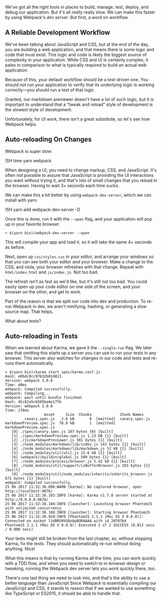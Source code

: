 We've got all the right tools in places to build, manage, test, deploy, and debug our application.  But it's all really really slow.  We can make this faster by using Webpack's _dev server_.  But first, a word on workflow.

## A Reliable Development Workflow

We've been talking about JavaScript and CSS, but at the end of the day, you are building a web application, and that means there is some logic and code that must exist.  This logic and code is likely the biggest source of complexity in your application.  While CSS and UI is certainly complex, it pales in comparison to what is typically required to build an actual web application.

Because of this, your default workflow should be a test-driven one.  You should not run your application to verify that its underlying logic is working correctly—you should run a test of that logic.

Granted, our markdown previewer doesn't have a lot of such logic, but it *is* important to understand that
a “tweak and reload” style of development is the slowest style of development.

Unfortunately, for UI work, there isn't a great substitute, so let's see how Webpack helps.

## Auto-reloading On Changes

Webpack is super slow:

!SH time yarn webpack

When designing a UI, you need to change markup, CSS, and JavaScript.  It's often not possible to assure that JavaScript is providing the UI interactions you want without trying it, and that's lots of small changes that you reload in the browser.  Having to wait 3+ seconds each time sucks.

We can make this a bit better by using `webpack-dev-server`, which we can install with yarn:

!SH yarn add webpack-dev-server -D

Once this is done, run it with the `--open` flag, and your application will pop up in your favorite browser:

```
> $(yarn bin)/webpack-dev-server --open
```

This will compile your app and load it, so it will take the same 4+ seconds as before.

Next, open up `css/styles.css` in your editor, and arrange your windows so that you can see both your editor *and* your browser.  Make a change to the CSS, and viola, your browser refreshes with that change. Repeat with `html/index.html` and `js/index.js`.  Not too bad.

The refresh isn't as fast as we'd like, but it's still not too bad.  You could easily open up your code editor on one side of the screen, and your browser on the other, and get to work.

Part of the reason is that we split our code into dev and production.  To re-run Webpack in dev, we aren't minifying, hashing, or generating a slow source map.  That helps.

What about tests?

## Auto-reloading in Tests

When we learned about Karma, we gave it the `--single-run` flag.  We later saw that omitting this starts up a server you can use
to run your tests in any  browser.  This server also watches for changes in our code and tests and re-runs them automatically.

```shell
> $(yarn bin)/karma start spec/karma.conf.js
Hash: e0bdc8cc97632b01d813
Version: webpack 3.0.0
Time: 40ms
webpack: Compiled successfully.
webpack: Compiling...
webpack: wait until bundle finished:
Hash: 45c62a5c6505ba4e17fb
Version: webpack 3.0.0
Time: 176ms
                  Asset     Size  Chunks             Chunk Names
         canary.spec.js   2.6 kB       0  [emitted]  canary.spec.js
markdownPreview.spec.js  78.8 kB       1  [emitted]  markdownPreview.spec.js
   [0] ./spec/canary.spec.js 107 bytes {0} [built]
   [1] ./spec/markdownPreview.spec.js 1.23 kB {1} [built]
   [2] ./js/markdownPreviewer.js 381 bytes {1} [built]
   [3] ./node_modules/markdown/lib/index.js 143 bytes {1} [built]
   [4] ./node_modules/markdown/lib/markdown.js 51 kB {1} [built]
   [5] ./node_modules/util/util.js 15.6 kB {1} [built]
   [6] (webpack)/buildin/global.js 509 bytes {1} [built]
   [7] ./node_modules/process/browser.js 5.42 kB {1} [built]
   [8] ./node_modules/util/support/isBufferBrowser.js 203 bytes {1} [built]
   [9] ./node_modules/util/node_modules/inherits/inherits_browser.js 672 bytes {1} [built]
webpack: Compiled successfully.
25 06 2017 11:32:38.096:WARN [karma]: No captured browser, open http://localhost:9876/
25 06 2017 11:32:38.103:INFO [karma]: Karma v1.7.0 server started at http://0.0.0.0:9876/
25 06 2017 11:32:38.104:INFO [launcher]: Launching browser PhantomJS with unlimited concurrency
25 06 2017 11:32:38.108:INFO [launcher]: Starting browser PhantomJS
25 06 2017 11:32:38.928:INFO [PhantomJS 2.1.1 (Mac OS X 0.0.0)]: Connected on socket l1dBRG0VGQoUpBORAAAA with id 2070764
PhantomJS 2.1.1 (Mac OS X 0.0.0): Executed 2 of 2 SUCCESS (0.012 secs / 0.008 secs)
```

Your tests might still be broken from the last chapter, so, without stopping Karma, fix the tests.  They should automatically
re-run without doing anything.  Nice!

What this means is that by running Karma all the time, you can work quickly with a TDD flow, and when you need to switch to
in-browser design or tweaking, running the Webpack dev server lets you work quickly there, too.

There's one last thing we need to look into, and that's the ability to use a better language than JavaScript Since Webpack is essentially compiling our JavaScript and CSS, it stands to reason that if we wanted to use something like TypeScript or ES2015, it should be able to handle that.
